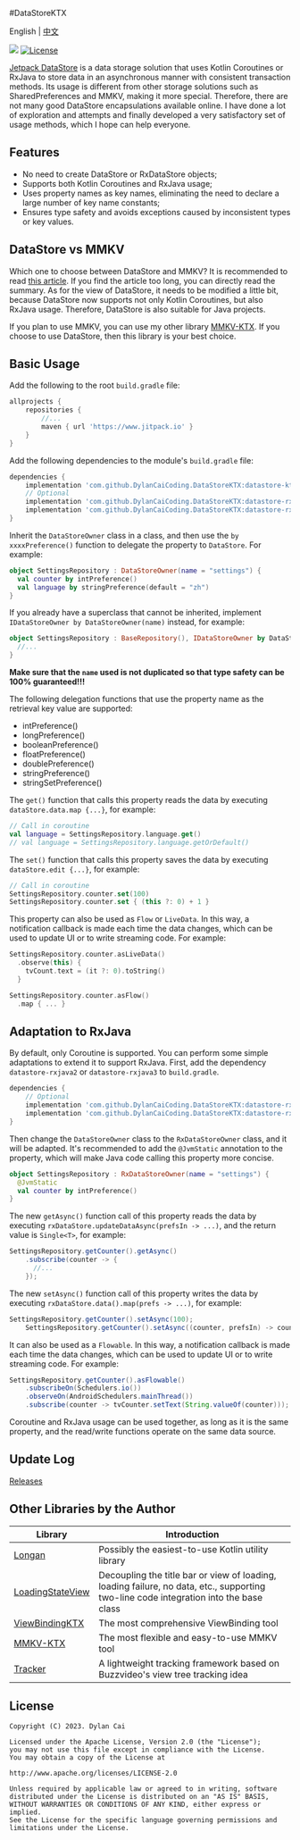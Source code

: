 #DataStoreKTX

English | [中文](README_ZH.md)

[![](https://www.jitpack.io/v/DylanCaiCoding/MMKV-KTX.svg)](https://www.jitpack.io/#DylanCaiCoding/DataStoreKTX-KTX)
[![License](https://img.shields.io/badge/License-Apache--2.0-blue.svg)](https://github.com/DylanCaiCoding/DataStoreKTX/blob/master/LICENSE)

[Jetpack DataStore](https://developer.android.com/topic/libraries/architecture/datastore) is a data storage solution that uses Kotlin Coroutines or RxJava to store data in an asynchronous manner with consistent transaction methods. Its usage is different from other storage solutions such as SharedPreferences and MMKV, making it more special. Therefore, there are not many good DataStore encapsulations available online. I have done a lot of exploration and attempts and finally developed a very satisfactory set of usage methods, which I hope can help everyone.

## Features

- No need to create DataStore or RxDataStore objects;
- Supports both Kotlin Coroutines and RxJava usage;
- Uses property names as key names, eliminating the need to declare a large number of key name constants;
- Ensures type safety and avoids exceptions caused by inconsistent types or key values.

## DataStore vs MMKV

Which one to choose between DataStore and MMKV? It is recommended to read [this article](https://juejin.cn/post/7112268981163016229). If you find the article too long, you can directly read the summary. As for the view of DataStore, it needs to be modified a little bit, because DataStore now supports not only Kotlin Coroutines, but also RxJava usage. Therefore, DataStore is also suitable for Java projects.

If you plan to use MMKV, you can use my other library [MMKV-KTX](https://github.com/DylanCaiCoding/MMKV-KTX). If you choose to use DataStore, then this library is your best choice.

## Basic Usage

Add the following to the root `build.gradle` file:

```groovy
allprojects {
    repositories {
        //...
        maven { url 'https://www.jitpack.io' }
    }
}
```

Add the following dependencies to the module's `build.gradle` file:

```groovy
dependencies {
    implementation 'com.github.DylanCaiCoding.DataStoreKTX:datastore-ktx:1.0.0'
    // Optional
    implementation 'com.github.DylanCaiCoding.DataStoreKTX:datastore-rxjava2:1.0.0'
    implementation 'com.github.DylanCaiCoding.DataStoreKTX:datastore-rxjava3:1.0.0'
}
```

Inherit the `DataStoreOwner` class in a class, and then use the `by xxxxPreference()` function to delegate the property to `DataStore`. For example:

```kotlin
object SettingsRepository : DataStoreOwner(name = "settings") {
  val counter by intPreference()
  val language by stringPreference(default = "zh")
}
```

If you already have a superclass that cannot be inherited, implement `IDataStoreOwner by DataStoreOwner(name)` instead, for example:

```kotlin
object SettingsRepository : BaseRepository(), IDataStoreOwner by DataStoreOwner(name = "settings") {
  //...
}
```

**Make sure that the `name` used is not duplicated so that type safety can be 100% guaranteed!!!**

The following delegation functions that use the property name as the retrieval key value are supported:

- intPreference()
- longPreference()
- booleanPreference()
- floatPreference()
- doublePreference()
- stringPreference()
- stringSetPreference()

The `get()` function that calls this property reads the data by executing `dataStore.data.map {...}`, for example:

```kotlin
// Call in coroutine
val language = SettingsRepository.language.get()
// val language = SettingsRepository.language.getOrDefault()
```

The `set()` function that calls this property saves the data by executing `dataStore.edit {...}`, for example:

```kotlin
// Call in coroutine
SettingsRepository.counter.set(100)
SettingsRepository.counter.set { (this ?: 0) + 1 }
```

This property can also be used as `Flow` or `LiveData`. In this way, a notification callback is made each time the data changes, which can be used to update UI or to write streaming code. For example:

```kotlin
SettingsRepository.counter.asLiveData()
  .observe(this) {
    tvCount.text = (it ?: 0).toString()
  }
```

```kotlin
SettingsRepository.counter.asFlow()
  .map { ... }
```

## Adaptation to RxJava

By default, only Coroutine is supported. You can perform some simple adaptations to extend it to support RxJava. First, add the dependency `datastore-rxjava2` or `datastore-rxjava3` to `build.gradle`.

```groovy
dependencies {
    // Optional
    implementation 'com.github.DylanCaiCoding.DataStoreKTX:datastore-rxjava2:1.0.0'
    implementation 'com.github.DylanCaiCoding.DataStoreKTX:datastore-rxjava3:1.0.0'
}
```

Then change the `DataStoreOwner` class to the `RxDataStoreOwner` class, and it will be adapted. It's recommended to add the `@JvmStatic` annotation to the property, which will make Java code calling this property more concise.

```kotlin
object SettingsRepository : RxDataStoreOwner(name = "settings") {
  @JvmStatic
  val counter by intPreference()
}
```

The new `getAsync()` function call of this property reads the data by executing `rxDataStore.updateDataAsync(prefsIn -> ...)`, and the return value is `Single<T>`, for example:

```java
SettingsRepository.getCounter().getAsync()
    .subscribe(counter -> {
      //...
    });
```

The new `setAsync()` function call of this property writes the data by executing `rxDataStore.data().map(prefs -> ...)`, for example:

```java
SettingsRepository.getCounter().setAsync(100);
    SettingsRepository.getCounter().setAsync((counter, prefsIn) -> counter + 1);
```

It can also be used as a `Flowable`. In this way, a notification callback is made each time the data changes, which can be used to update UI or to write streaming code. For example:

```java
SettingsRepository.getCounter().asFlowable()
    .subscribeOn(Schedulers.io())
    .observeOn(AndroidSchedulers.mainThread())
    .subscribe(counter -> tvCounter.setText(String.valueOf(counter)));
```

Coroutine and RxJava usage can be used together, as long as it is the same property, and the read/write functions operate on the same data source.

## Update Log

[Releases](https://github.com/DylanCaiCoding/DataStoreKTX/releases)

## Other Libraries by the Author

| Library | Introduction |
| ------------------------------------------------------------ |-------------------------------------|
| [Longan](https://github.com/DylanCaiCoding/Longan) | Possibly the easiest-to-use Kotlin utility library |
| [LoadingStateView](https://github.com/DylanCaiCoding/LoadingStateView) | Decoupling the title bar or view of loading, loading failure, no data, etc., supporting two-line code integration into the base class |
| [ViewBindingKTX](https://github.com/DylanCaiCoding/ViewBindingKTX) | The most comprehensive ViewBinding tool |
| [MMKV-KTX](https://github.com/DylanCaiCoding/MMKV-KTX) | The most flexible and easy-to-use MMKV tool |
| [Tracker](https://github.com/DylanCaiCoding/Tracker) | A lightweight tracking framework based on Buzzvideo's view tree tracking idea |

## License

```
Copyright (C) 2023. Dylan Cai

Licensed under the Apache License, Version 2.0 (the "License");
you may not use this file except in compliance with the License.
You may obtain a copy of the License at

http://www.apache.org/licenses/LICENSE-2.0

Unless required by applicable law or agreed to in writing, software
distributed under the License is distributed on an "AS IS" BASIS,
WITHOUT WARRANTIES OR CONDITIONS OF ANY KIND, either express or implied.
See the License for the specific language governing permissions and
limitations under the License.
```